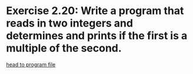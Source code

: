 # Exercise 2.20: Write a program that reads in two integers and determines and prints if the first is a multiple of the second.

[head to program file](02_20.cpp)